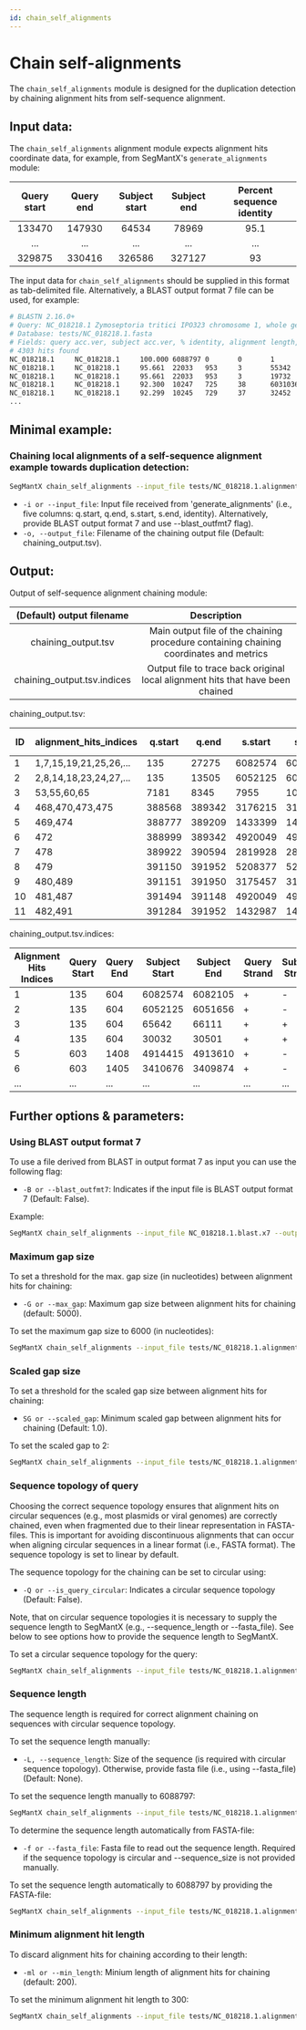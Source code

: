 ```yaml
---
id: chain_self_alignments
---
```


# Chain self-alignments

The `chain_self_alignments` module is designed for the duplication detection by chaining alignment hits from self-sequence alignment. 

## Input data:
The `chain_self_alignments` alignment module expects alignment hits coordinate data, for example, from SegMantX's `generate_alignments` module:

| Query start | Query end | Subject start | Subject end | Percent sequence identity |
|:-----------:|:---------:|:-------------:|:-----------:|:-------------------------:|
| 133470      | 147930    | 64534         | 78969       | 95.1                      |
| ...         | ...       | ...           | ...         | ...                       |
| 329875      | 330416    | 326586         | 327127     | 93                        |

The input data for `chain_self_alignments` should be supplied in this format as tab-delimited file. Alternatively, a BLAST output format 7 file can be used, for example:
```bash
# BLASTN 2.16.0+
# Query: NC_018218.1 Zymoseptoria tritici IPO323 chromosome 1, whole genome shotgun sequence
# Database: tests/NC_018218.1.fasta
# Fields: query acc.ver, subject acc.ver, % identity, alignment length, mismatches, gap opens, q. start, q. end, s. start, s. end, evalue, bit score
# 4303 hits found
NC_018218.1     NC_018218.1     100.000 6088797 0       0       1       6088797 1       6088797 0.0     1.124e+07
NC_018218.1     NC_018218.1     95.661  22033   953     3       55342   77374   19732   41761   0.0     35388
NC_018218.1     NC_018218.1     95.661  22033   953     3       19732   41761   55342   77374   0.0     35388
NC_018218.1     NC_018218.1     92.300  10247   725     38      6031036 6041231 42685   32452   0.0     14493
NC_018218.1     NC_018218.1     92.299  10245   729     37      32452   42685   6041231 6031036 0.0     14493
...
```

## Minimal example:
### Chaining local alignments of a self-sequence alignment example towards duplication detection:
```bash
SegMantX chain_self_alignments --input_file tests/NC_018218.1.alignment_coordinates.tsv --output_file tests/NC_018218.1.chains.tsv
```
- `-i or --input_file`: Input file received from 'generate_alignments' (i.e., five columns: q.start, q.end, s.start, s.end, identity). Alternatively, provide BLAST output format 7 and use --blast_outfmt7 flag).
- `-o, --output_file`: Filename of the chaining output file (Default: chaining_output.tsv).

## Output:

Output of self-sequence alignment chaining module:

| (Default) output filename | Description |
|:----------:|:-----------:|
| chaining_output.tsv | Main output file of the chaining procedure containing chaining coordinates and metrics |  
| chaining_output.tsv.indices | Output file to trace back original local alignment hits that have been chained | 

chaining_output.tsv:

| ID  | alignment_hits_indices | q.start | q.end  | s.start | s.end  | mean_percent_identity [%] | q.strand | s.strand | n_alignment_hits | alignment_hit_to_chain_contribution [%] | chain_topology_query | chain_topology_subject | q_length | s_length |
|---- |------------------------|---------|--------|---------|--------|---------------------------|----------|----------|------------------|-----------------------------------------|----------------------|----------------------|---------|---------|
| 1   | 1,7,15,19,21,25,26,...| 135     | 27275  | 6082574 | 6065086 | 88.45                     | +        | -        | 68               | 97.02                                   | linear               | linear               | 27140   | 17488   |
| 2   | 2,8,14,18,23,24,27,...| 135     | 13505  | 6052125 | 6041351 | 86.35                     | +        | -        | 42               | 84.73                                   | linear               | linear               | 13370   | 10774   |
| 3   | 53,55,60,65            | 7181    | 8345   | 7955    | 10238   | 85.04                     | +        | +        | 4                | 100.0                                   | linear               | linear               | 1164    | 2283    |
| 4   | 468,470,473,475        | 388568  | 389342 | 3176215 | 3175457 | 91.85                     | +        | -        | 4                | 72.48                                   | linear               | linear               | 774     | 758     |
| 5   | 469,474                | 388777  | 389209 | 1433399 | 1432987 | 83.33                     | +        | -        | 2                | 100.0                                   | linear               | linear               | 432     | 412     |
| 6   | 472                    | 388999  | 389342 | 4920049 | 4920392 | 95.06                     | +        | +        | 1                | 100.0                                   | linear               | linear               | 343     | 343     |
| 7   | 478                    | 389922  | 390594 | 2819928 | 2820598 | 83.06                     | +        | +        | 1                | 100.0                                   | linear               | linear               | 672     | 670     |
| 8   | 479                    | 391150  | 391952 | 5208377 | 5209196 | 85.61                     | +        | +        | 1                | 100.0                                   | linear               | linear               | 802     | 819     |
| 9   | 480,489                | 391151  | 391950 | 3175457 | 3176217 | 88.43                     | +        | +        | 2                | 72.84                                   | linear               | linear               | 799     | 760     |
| 10  | 481,487                | 391494  | 391148 | 4920049 | 4920395 | 96.38                     | -        | +        | 2                | 100.0                                   | linear               | linear               | 346     | 346     |
| 11  | 482,491                | 391284  | 391952 | 1432987 | 1433677 | 89.37                     | +        | +        | 2                | 100.0                                   | linear               | linear               | 668     | 690     |


chaining_output.tsv.indices:

| Alignment Hits Indices | Query Start | Query End | Subject Start | Subject End | Query Strand | Subject Strand |
|-----------------------|------------|----------|--------------|------------|-------------|---------------|
| 1                     | 135        | 604      | 6082574      | 6082105    | +           | -             |
| 2                     | 135        | 604      | 6052125      | 6051656    | +           | -             |
| 3                     | 135        | 604      | 65642        | 66111      | +           | +             |
| 4                     | 135        | 604      | 30032        | 30501      | +           | +             |
| 5                     | 603        | 1408     | 4914415      | 4913610    | +           | -             |
| 6                     | 603        | 1405     | 3410676      | 3409874    | +           | -             |
| ...                   | ...        | ...      | ...          | ...        | ...         | ...           |


## Further options & parameters:

### Using BLAST output format 7
To use a file derived from BLAST in output format 7 as input you can use the following flag:
- `-B or --blast_outfmt7`: Indicates if the input file is BLAST output format 7 (Default: False).

Example:
```bash
SegMantX chain_self_alignments --input_file NC_018218.1.blast.x7 --output_file tests/NC_018218.1.chains.tsv --blast_outfmt7
```

### Maximum gap size
To set a threshold for the max. gap size (in nucleotides) between alignment hits for chaining:
- `-G or --max_gap`: Maximum gap size between alignment hits for chaining (default: 5000).
        
To set the maximum gap size to 6000 (in nucleotides):
```bash
SegMantX chain_self_alignments --input_file tests/NC_018218.1.alignment_coordinates.tsv --output_file tests/NC_018218.1.chains.tsv --max_gap 6000
```

### Scaled gap size
To set a threshold for the scaled gap size between alignment hits for chaining:
- `SG or --scaled_gap`: Minimum scaled gap between alignment hits for chaining (Default: 1.0).
        
To set the scaled gap to 2:
```bash
SegMantX chain_self_alignments --input_file tests/NC_018218.1.alignment_coordinates.tsv --output_file tests/NC_018218.1.chains.tsv --scaled_gap 2
```

### Sequence topology of query
Choosing the correct sequence topology ensures that alignment hits on circular sequences (e.g., most plasmids or viral genomes) are correctly chained, even when fragmented due to their linear representation in FASTA-files. This is important for avoiding discontinuous alignments that can occur when aligning circular sequences in a linear format (i.e., FASTA format). The sequence topology is set to linear by default.

The sequence topology for the chaining can be set to circular using:
- `-Q or --is_query_circular`: Indicates a circular sequence topology (Default: False).

Note, that on circular sequence topologies it is necessary to supply the sequence length to SegMantX (e.g., --sequence_length or --fasta_file). See below to see options how to provide the sequence length to SegMantX.

To set a circular sequence topology for the query:
```bash
SegMantX chain_self_alignments --input_file tests/NC_018218.1.alignment_coordinates.tsv --output_file tests/NC_018218.1.chains.tsv --is_query_circular --fasta_file tests/NC_018218.1.fasta
```
### Sequence length
The sequence length is required for correct alignment chaining on sequences with circular sequence topology.

To set the sequence length manually:
- `-L, --sequence_length`: Size of the sequence (is required with circular sequence topology). Otherwise, provide fasta file (i.e.,
                        using --fasta_file) (Default: None).
        
To set the sequence length manually to 6088797:
```bash
SegMantX chain_self_alignments --input_file tests/NC_018218.1.alignment_coordinates.tsv --output_file tests/NC_018218.1.chains.tsv --sequence_length 6088797
```

To determine the sequence length automatically from FASTA-file:
- `-f or --fasta_file`: Fasta file to read out the sequence length. Required if the sequence topology is circular and
                        --sequence_size is not provided manually.
                        
To set the sequence length automatically to 6088797 by providing the FASTA-file:
```bash
SegMantX chain_self_alignments --input_file tests/NC_018218.1.alignment_coordinates.tsv --output_file tests/NC_018218.1.chains.tsv --fasta_file tests/NC_018218.1.fasta
```
                        
### Minimum alignment hit length
To discard alignment hits for chaining according to their length:
- `-ml or --min_length`: Minium length of alignment hits for chaining (default: 200).
        
To set the minimum alignment hit length to 300:
```bash
SegMantX chain_self_alignments --input_file tests/NC_018218.1.alignment_coordinates.tsv --output_file tests/NC_018218.1.chains.tsv --min_length 300
```